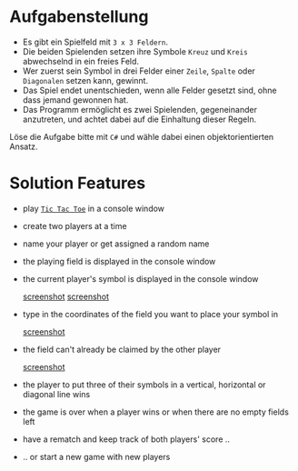 # Aufgabenstellung

- Es gibt ein Spielfeld mit `3 x 3 Feldern`.
- Die beiden Spielenden setzen ihre Symbole `Kreuz` und `Kreis` abwechselnd in ein freies Feld.
- Wer zuerst sein Symbol in drei Felder einer `Zeile`, `Spalte` oder `Diagonalen` setzen kann, gewinnt.
- Das Spiel endet unentschieden, wenn alle Felder gesetzt sind, ohne dass jemand gewonnen hat.
- Das Programm ermöglicht es zwei Spielenden, gegeneinander anzutreten, und achtet dabei auf die Einhaltung dieser Regeln.

Löse die Aufgabe bitte mit `C#` und wähle dabei einen objektorientierten Ansatz.

# Solution Features

- play [`Tic Tac Toe`](https://en.wikipedia.org/wiki/Tic-tac-toe) in a console window
- create two players at a time
- name your player or get assigned a random name
- the playing field is displayed in the console window
- the current player's symbol is displayed in the console window

   [screenshot](Screenshot-2022-08-27-191111.png)
   [screenshot](Screenshot-2022-08-27-191217.png)

- type in the coordinates of the field you want to place your symbol in

   [screenshot](Screenshot-2022-08-27-191620.png)

- the field can't already be claimed by the other player

   [screenshot](Screenshot-2022-08-27-191749.png)

- the player to put three of their symbols in a vertical, horizontal or diagonal line wins
- the game is over when a player wins or when there are no empty fields left
- have a rematch and keep track of both players' score ..
- .. or start a new game with new players
